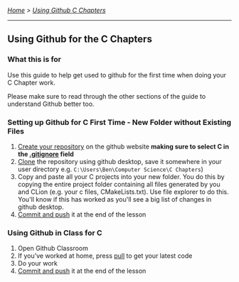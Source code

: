 *[Home](https://github.com/BHASVIC-CompSci/.github/blob/main/profile/README.md) > [Using Github C Chapters](./usingGithubCChapters.md)*

---

## Using Github for the C Chapters

### What this is for
Use this guide to help get used to github for the first time when doing your C Chapter work.

Please make sure to read through the other sections of the guide to understand Github better too.

### Setting up Github for C First Time - New Folder without Existing Files
1. [Create your repository](makingRepo.md) on the github website **making sure to select C in the [.gitignore](gitignore.md) field**
1. [Clone](cloning.md) the repository using github desktop, save it somewhere in your user directory e.g. `C:\Users\Ben\Computer Science\C Chapters`)
1. Copy and paste all your C projects into your new folder. You do this by copying the entire project folder containing all files generated by you and CLion (e.g. your c files, CMakeLists.txt). Use file explorer to do this. You'll know if this has worked as you'll see a big list of changes in github desktop.
1. [Commit and push](pushing.md) it at the end of the lesson


### Using Github in Class for C
1. Open Github Classroom
1. If you’ve worked at home, press [pull](pulling.md) to get your latest code
1. Do your work
1. [Commit and push](pushing.md) it at the end of the lesson